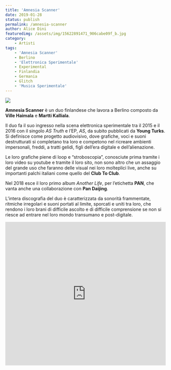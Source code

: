 ```yaml
---
title: 'Amnesia Scanner'
date: 2019-01-28
status: publish
permalink: /amnesia-scanner
author: Alice Dini
featuredimg: /assets/img/15622891471_906cabe09f_b.jpg
category:
    - Artisti
tags:
    - 'Amnesia Scanner'
    - Berlino
    - 'Elettronica Sperimentale'
    - Experimental
    - Finlandia
    - Germania
    - Glitch
    - 'Musica Sperimentale'
---
```

![](/assets/img/15622891471_906cabe09f_b.jpg)

**Amnesia Scanner** è un duo finlandese che lavora a Berlino composto da **Ville Haimala** e **Martti Kalliala**.

Il duo fa il suo ingresso nella scena elettronica sperimentale tra il 2015 e il 2016 con il singolo *AS Truth* e l’EP, *AS*, da subito pubblicati da **Young Turks**. Si definisce come progetto audiovisivo, dove grafiche, voci e suoni destrutturati si completano tra loro e competono nel ricreare ambienti impersonali, freddi, a tratti gelidi, figli dell’era digitale e dell’alienazione.

Le loro grafiche piene di loop e “stroboscopia”, conosciute prima tramite i loro video su youtube e tramite il loro sito, non sono altro che un assaggio del grande uso che faranno delle visual nei loro molteplici live, anche su importanti palchi italiani come quello del **Club To Club**.

Nel 2018 esce il loro primo album *Another Life*, per l’etichetta **PAN**, che vanta anche una collaborazione con **Pan Daijing**.

L’intera discografia del duo è caratterizzata da sonorità frammentate, ritmiche irregolari e suoni portati al limite, sporcati e uniti tra loro, che rendono i loro brani di difficile ascolto e di difficile comprensione se non si riesce ad entrare nel loro mondo transumano e post-digitale.

<iframe frameborder="no" height="450" scrolling="no" src="http://w.soundcloud.com/player/?url=http%3A//api.soundcloud.com/playlists/696156078&color=%23000000&auto_play=false&hide_related=false&show_comments=true&show_user=true&show_reposts=false&show_teaser=true&visual=true" width="100%"></iframe>
